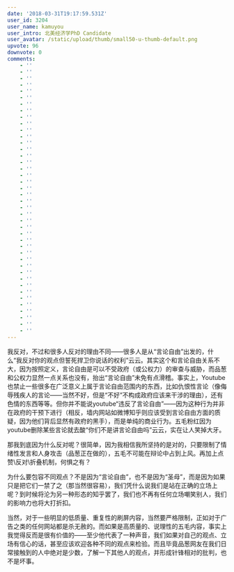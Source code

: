 ```yaml
---
date: '2018-03-31T19:17:59.531Z'
user_id: 3204
user_name: kamuyou
user_intro: 北美经济学PhD Candidate
user_avatar: /static/upload/thumb/small50-u-thumb-default.png
upvote: 96
downvote: 0
comments:
    - ''
    - ''
    - ''
    - ''
    - ''
    - ''
    - ''
    - ''
    - ''
    - ''
    - ''
    - ''
    - ''
    - ''
    - ''
    - ''
    - ''
    - ''
    - ''
    - ''
    - ''
    - ''
    - ''
    - ''
    - ''
    - ''
    - ''
    - ''
    - ''
    - ''
    - ''
    - ''
    - ''
    - ''
    - ''
    - ''
    - ''
    - ''
    - ''
    - ''
    - ''
    - ''
---
```


我反对，不过和很多人反对的理由不同——很多人是从“言论自由”出发的，什么“我反对你的观点但誓死捍卫你说话的权利”云云。其实这个和言论自由关系不大，因为按照定义，言论自由是可以不受政府（或公权力）的审查与威胁，而品葱和公权力显然一点关系也没有，抬出“言论自由”未免有点滑稽。事实上，Youtube也禁止一些很多在广泛意义上属于言论自由范围内的东西，比如仇恨性言论（像侮辱残疾人的言论——当然不好，但是“不好”不构成政府应该来干涉的理由），还有色情的东西等等。但你并不能说youtube“违反了言论自由”——因为这种行为并非在政府的干预下进行（相反，墙内网站如微博知乎则应该受到言论自由方面的质疑，因为他们背后显然有政府的黑手），而是单纯的商业行为。五毛粉红因为youtube删除某些言论就去酸“你们不是讲言论自由吗”云云，实在让人笑掉大牙。

那我到底因为什么反对呢？很简单，因为我相信我所坚持的是对的，只要限制了情绪性发言和人身攻击（品葱正在做的），五毛不可能在辩论中占到上风。再加上点赞\\反对\\折叠机制，何惧之有？

为什么要包容不同观点？不是因为“言论自由”，也不是因为“圣母”，而是因为如果只是把它们一禁了之（那当然很容易），我们凭什么说我们是站在正确的立场上呢？到时候将沦为另一种形态的知乎罢了，我们也不再有任何立场嘲笑别人，我们的影响力也将大打折扣。

当然，对于一些明显的低质量、重复性的刷屏内容，当然要严格限制，正如对于广告之类的任何网站都是杀无赦的。而如果是高质量的、说理性的五毛内容，事实上我觉得反而是很有价值的——至少他代表了一种声音，我们如果对自己的观点、立场有信心的话，甚至应该欢迎各种不同的观点来检验。而且毕竟品葱网友在我们日常接触到的人中绝对是少数，了解一下其他人的观点，并形成针锋相对的批判，也不是坏事。
